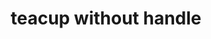 ---
layout: food&drink
title: teacup without handle
emoji: teacup_without_handle
permalink: 🍵.html
image: assets/img/3moji/teacup_without_handle.png
---